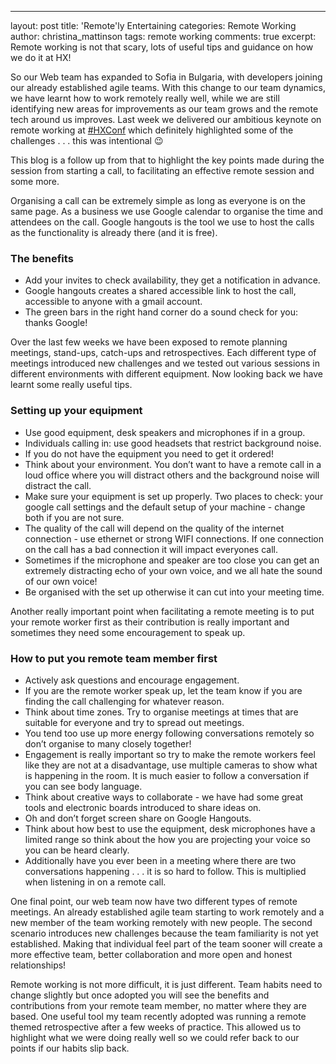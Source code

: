 ---
layout: post
title: 'Remote'ly Entertaining
categories: Remote Working
author: christina_mattinson
tags: remote working
comments: true
excerpt: Remote working is not that scary, lots of useful tips and guidance on how we do it at HX!

So our Web team has expanded to Sofia in Bulgaria, with developers joining our already established agile teams. With this change to our team dynamics, we have learnt how to work remotely really well, while we are still identifying new areas for improvements as our team grows and the remote tech around us improves. Last week we delivered our ambitious keynote on remote working at [#HXConf](https://twitter.com/hashtag/hxconf) which definitely highlighted some of the challenges . . . this was intentional 😉

This blog is a follow up from that to highlight the key points made during the session from starting a call, to facilitating an effective remote session and some more.

Organising a call can be extremely simple as long as everyone is on the same page. As a business we use Google calendar to organise the time and attendees on the call. Google hangouts is the tool we use to host the calls as the functionality is already there (and it is free).
### The benefits
- Add your invites to check availability, they get a notification in advance.
- Google hangouts creates a shared accessible link to host the call, accessible to anyone with a gmail account.
- The green bars in the right hand corner do a sound check for you: thanks Google!

Over the last few weeks we have been exposed to remote planning meetings, stand-ups, catch-ups and retrospectives. Each different type of meetings introduced new challenges and we tested out various sessions in different environments with different equipment. Now looking back we have learnt some really useful tips.
### Setting up your equipment
- Use good equipment, desk speakers and microphones if in a group.
- Individuals calling in: use good headsets that restrict background noise.
- If you do not have the equipment you need to get it ordered!
- Think about your environment. You don’t want to have a remote call in a loud office where you will distract others and the background noise will distract the call.
- Make sure your equipment is set up properly. Two places to check: your google call settings and the default setup of your machine - change both if you are not sure.
- The quality of the call will depend on the quality of the internet connection - use ethernet or strong WIFI connections. If one connection on the call has a bad connection it will impact everyones call.
- Sometimes if the microphone and speaker are too close you can get an extremely distracting echo of your own voice, and we all hate the sound of our own voice!
- Be organised with the set up otherwise it can cut into your meeting time.

Another really important point when facilitating a remote meeting is to put your remote worker first as their contribution is really important and sometimes they need some encouragement to speak up.
### How to put you remote team member first
- Actively ask questions and encourage engagement.
- If you are the remote worker speak up, let the team know if you are finding the call challenging for whatever reason.
- Think about time zones. Try to organise meetings at times that are suitable for everyone and try to spread out meetings.
- You tend too use up more energy following conversations remotely so don’t organise to many closely together!
- Engagement is really important so try to make the remote workers feel like they are not at a disadvantage, use multiple cameras to show what is happening in the room. It is much easier to follow a conversation if you can see body language.
- Think about creative ways to collaborate - we have had some great tools and electronic boards introduced to share ideas on.
- Oh and don’t forget screen share on Google Hangouts.
- Think about how best to use the equipment, desk microphones have a limited range so think about the how you are projecting your voice so you can be heard clearly.
- Additionally have you ever been in a meeting where there are two conversations happening . . . it is so hard to follow. This is multiplied when listening in on a remote call.

One final point, our web team now have two different types of remote meetings.
An already established agile team starting to work remotely and a new member of the team working remotely with new people. The second scenario introduces new challenges because the team familiarity is not yet established. Making that individual feel part of the team sooner will create a more effective team, better collaboration and more open and honest relationships!

Remote working is not more difficult, it is just different. Team habits need to change slightly but once adopted you will see the benefits and contributions from your remote team member, no matter where they are based. One useful tool my team recently adopted was running a remote themed retrospective after a few weeks of practice. This allowed us to highlight what we were doing really well so we could refer back to our points if our habits slip back.
